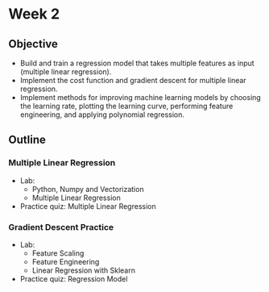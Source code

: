 # Week 2
## Objective
- Build and train a regression model that takes multiple features as input (multiple linear regression).
- Implement the cost function and gradient descent for multiple linear regression.
- Implement methods for improving machine learning models by choosing the learning rate, plotting the learning curve, performing feature engineering, and applying polynomial regression.

## Outline
### Multiple Linear Regression
  - Lab:
      - Python, Numpy and Vectorization
      - Multiple Linear Regression
  - Practice quiz: Multiple Linear Regression
### Gradient Descent Practice
  - Lab:
      - Feature Scaling
      - Feature Engineering
      - Linear Regression with Sklearn
  - Practice quiz: Regression Model 

